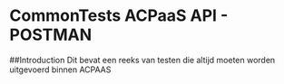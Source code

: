 # CommonTests ACPaaS API - POSTMAN
##Introduction
Dit bevat een reeks van testen die altijd moeten worden uitgevoerd binnen ACPAAS
